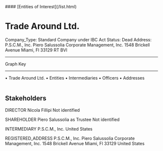 <link rel="stylesheet" type="text/css" href="../../assets/style.css">
#### [Entities of Interest](/list.html)

<style>
body{background-image:url("http://eoi-graphs.s3-website-eu-west-1.amazonaws.com/Trade_Around_Ltd..png");background-repeat: no-repeat;background-size: contain;}
.markdown>p>span{background-color: white;}
</style>

# Trade Around Ltd.
<span>Company_Type: Standard Company under IBC Act
Status: Dead
Address: P.S.C.M., Inc. Piero Salussolia Corporate Management, Inc. 1548 Brickell Avenue Miami, Fl 33129 RT BVI
</span>

---



<div class="legend">
Graph Key
<hr>
<span class="focus">• Trade Around Ltd.</span>
<span class="entity">• Entities</span>
<span class="intermediary">• Intermediaries</span>
<span class="officer">• Officers</span>
<span class="address">• Addresses</span>
</div><br>


## Stakeholders
<span>DIRECTOR
Nicola Fillipi
Not identified
</span>

<span>SHAREHOLDER
Piero Salussolia as Trustee
Not identified
</span>

<span>INTERMEDIARY
P.S.C.M., Inc.
United States
</span>

<span>REGISTERED_ADDRESS
P.S.C.M., Inc. Piero Salussolia Corporate Management, Inc. 1548 Brickell Avenue Miami, Fl 33129
United States
</span>

